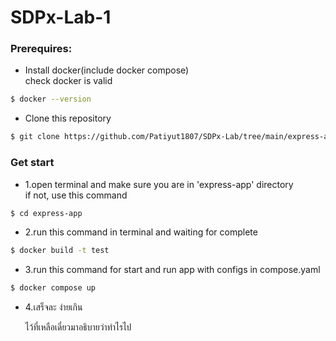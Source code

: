# SDPx-Lab-1

### Prerequires:

- Install docker(include docker compose)\
  check docker is valid

```bash
$ docker --version
```

- Clone this repository

```bash
$ git clone https://github.com/Patiyut1807/SDPx-Lab/tree/main/express-app
```

### Get start

- 1.open terminal and make sure you are in 'express-app' directory \
  if not, use this command

```bash
$ cd express-app
```

- 2.run this command in terminal and waiting for complete

```bash
$ docker build -t test
```

- 3.run this command for start and run app with configs in compose.yaml

```bash
$ docker compose up
```

- 4.เสร็จละ ง่ายเกิน

  ไว้ที่เหลือเดี๋ยวมาอธิบายว่าทำไรไป
